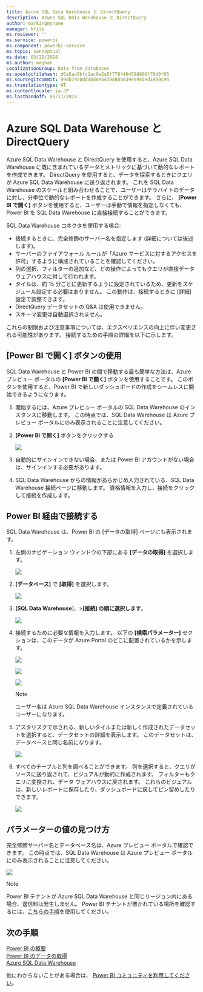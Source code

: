 ```yaml
---
title: Azure SQL Data Warehouse と DirectQuery
description: Azure SQL Data Warehouse と DirectQuery
author: markingmyname
manager: kfile
ms.reviewer: ''
ms.service: powerbi
ms.component: powerbi-service
ms.topic: conceptual
ms.date: 03/22/2018
ms.author: maghan
LocalizationGroup: Data from databases
ms.openlocfilehash: d6a5aa5bfc1ac9a2a5f7784464598800f70d0f05
ms.sourcegitcommit: 998b79c0dd46d0e5439888b83999945ed1809c94
ms.translationtype: HT
ms.contentlocale: ja-JP
ms.lasthandoff: 05/17/2018
---
```

# <a name="azure-sql-data-warehouse-with-directquery"></a>Azure SQL Data Warehouse と DirectQuery
Azure SQL Data Warehouse と DirectQuery を使用すると、Azure SQL Data Warehouse に既に含まれているデータとメトリックに基づいて動的なレポートを作成できます。 DirectQuery を使用すると、データを探索するときにクエリが Azure SQL Data Warehouse に送り返されます。 これを SQL Data Warehouse のスケールと組み合わせることで、ユーザーはテラバイトのデータに対し、分単位で動的なレポートを作成することができます。 さらに、 **[Power BI で開く]** ボタンを使用すると、ユーザーは手動で情報を指定しなくても、Power BI を SQL Data Warehouse に直接接続することができます。

SQL Data Warehouse コネクタを使用する場合:

* 接続するときに、完全修飾のサーバー名を指定します (詳細については後述します)。
* サーバーのファイアウォール ルールが「Azure サービスに対するアクセスを許可」するように構成されていることを確認してください。
* 列の選択、フィルターの追加など、どの操作によってもクエリが直接データ ウェアハウスに対して行われます。
* タイルは、約 15 分ごとに更新するように設定されているため、更新をスケジュール設定する必要はありません。  この動作は、接続するときに [詳細] 設定で調整できます。
* DirectQuery データセットの Q&A は使用できません。
* スキーマ変更は自動選択されません。

これらの制限および注意事項については、エクスペリエンスの向上に伴い変更される可能性があります。 接続するための手順の詳細を以下に示します。

## <a name="using-the-open-in-power-bi-button"></a>[Power BI で開く] ボタンの使用
SQL Data Warehouse と Power BI の間で移動する最も簡単な方法は、Azure プレビュー ポータルの **[Power BI で開く]** ボタンを使用することです。 このボタンを使用すると、Power BI で新しいダッシュボードの作成をシームレスに開始できるようになります。

1. 開始するには、Azure プレビュー ポータルの SQL Data Warehouse のインスタンスに移動します。 この時点では、SQL Data Warehouse は Azure プレビュー ポータルにのみ表示されることに注意してください。
2. **[Power BI で開く]** ボタンをクリックする
   
    ![](media/service-azure-sql-data-warehouse-with-direct-connect/openinpowerbi.png)
3. 自動的にサインインできない場合、または Power BI アカウントがない場合は、サインインする必要があります。
4. SQL Data Warehouse からの情報があらかじめ入力されている、SQL Data Warehouse 接続ページに移動します。 資格情報を入力し、接続をクリックして接続を作成します。

## <a name="connecting-through-power-bi"></a>Power BI 経由で接続する
SQL Data Warehouse は、Power BI の [データの取得] ページにも表示されます。 

1. 左側のナビゲーション ウィンドウの下部にある **[データの取得]** を選択します。  
   
    ![](media/service-azure-sql-data-warehouse-with-direct-connect/getdatabutton.png)
2. **[データベース]** で **[取得]** を選択します。
   
    ![](media/service-azure-sql-data-warehouse-with-direct-connect/databases.png)
3. **[SQL Data Warehouse**]、\>**[接続] の順に選択します**。
   
    ![](media/service-azure-sql-data-warehouse-with-direct-connect/azuresqldatawarehouseconnect.png)
4. 接続するために必要な情報を入力します。 以下の **[検索パラメーター]** セクションは、このデータが Azure Portal のどこに配置されているかを示します。
   
    ![](media/service-azure-sql-data-warehouse-with-direct-connect/servername.png)
   
    ![](media/service-azure-sql-data-warehouse-with-direct-connect/servernamewithadvanced.png)
   
    ![](media/service-azure-sql-data-warehouse-with-direct-connect/username.png)
   
   > [!NOTE]
   > ユーザー名は Azure SQL Data Warehouse インスタンスで定義されているユーザーになります。
   > 
   > 
5. アスタリスクで示される、新しいタイルまたは新しく作成されたデータセットを選択すると、データセットの詳細を表示します。 このデータセットは、データベースと同じ名前になります。
   
    ![](media/service-azure-sql-data-warehouse-with-direct-connect/dataset2.png)
6. すべてのテーブルと列を調べることができます。 列を選択すると、クエリがソースに送り返されて、ビジュアルが動的に作成されます。 フィルターもクエリに変換され、データ ウェアハウスに戻されます。 これらのビジュアルは、新しいレポートに保存したり、ダッシュボードに戻してピン留めしたりできます。
   
    ![](media/service-azure-sql-data-warehouse-with-direct-connect/explore3.png)

## <a name="finding-parameter-values"></a>パラメーターの値の見つけ方
完全修飾サーバー名とデータベース名は、Azure プレビュー ポータルで確認できます。 この時点では、SQL Data Warehouse は Azure プレビュー ポータルにのみ表示されることに注意してください。

![](media/service-azure-sql-data-warehouse-with-direct-connect/azureportal.png)

> [!NOTE]
> Power BI テナントが Azure SQL Data Warehouse と同じリージョン内にある場合、送信料は発生しません。 Power BI テナントが置かれている場所を確認するには、[こちらの手順](https://docs.microsoft.com/en-us/power-bi/service-admin-where-is-my-tenant-located)を使用してください。
>

## <a name="next-steps"></a>次の手順
[Power BI の概要](service-get-started.md)  
[Power BI のデータの取得](service-get-data.md)  
[Azure SQL Data Warehouse](https://azure.microsoft.com/en-us/documentation/services/sql-data-warehouse/)  

他にわからないことがある場合は、 [Power BI コミュニティを利用してください](http://community.powerbi.com/)。
